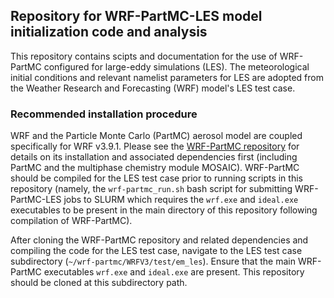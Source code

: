 ## Repository for WRF-PartMC-LES model initialization code and analysis

This repository contains scipts and documentation for the use of WRF-PartMC configured
for large-eddy simulations (LES). The meteorological initial conditions and relevant namelist
parameters for LES are adopted from the Weather Research and Forecasting (WRF) model's LES 
test case. 

### Recommended installation procedure

WRF and the Particle Monte Carlo (PartMC) aerosol model are coupled specifically for WRF v3.9.1. Please
see the [WRF-PartMC repository](https://github.com/open-atmos/wrf-partmc/tree/v1.0) for details on its installation 
and associated dependencies first (including PartMC and the multiphase chemistry module MOSAIC). WRF-PartMC 
should be compiled for the LES test case prior to running scripts in this repository (namely, the `wrf-partmc_run.sh`
bash script for submitting WRF-PartMC-LES jobs to SLURM which requires the `wrf.exe` and `ideal.exe` executables to be
present in the main directory of this repository following compilation of WRF-PartMC). 

After cloning the WRF-PartMC repository and related dependencies and compiling the code for the LES test case, navigate 
to the LES test case subdirectory (`~/wrf-partmc/WRFV3/test/em_les`). Ensure that the main WRF-PartMC executables `wrf.exe` and `ideal.exe`
are present. This repository should be cloned at this subdirectory path. 